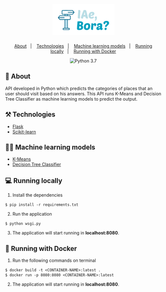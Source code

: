 <h1 align='center'>
  <img width=200 height=100 src="./.github/logo.png" alt="IAe, Bora?" title="IAe, Bora?"/>
</h1>

<p align="center">
  <a href="#-:book:-about">About</a>&nbsp;&nbsp;&nbsp;|&nbsp;&nbsp;&nbsp;
  <a href="#-⚒️-technologies">Technologies</a>&nbsp;&nbsp;&nbsp;|&nbsp;&nbsp;&nbsp;
  <a href="#-:man_technologist:-machine-learning-models">Machine learning models</a>&nbsp;&nbsp;&nbsp;|&nbsp;&nbsp;&nbsp;
  <a href="#-:computer:-running-locally">Running locally</a>&nbsp;&nbsp;&nbsp;|&nbsp;&nbsp;&nbsp;
  <a href="#-:whale:-running-with-docker">Running with Docker</a>
</p>

<p align="center">
  <img src="https://img.shields.io/static/v1?label=Python&message=3.7&color=00A1BF&labelColor=000000" alt="Python 3.7" />
</p>

## :book: About

API developed in Python which predicts the categories of places that an user should visit based on his answers. This API runs K-Means and Decision Tree Classifier as machine learning models to predict the output.

## ⚒️ Technologies
- [Flask](https://flask.palletsprojects.com/en/1.1.x/)
- [Scikit-learn](https://scikit-learn.org/stable/)

## :man_technologist: Machine learning models
- [K-Means](https://scikit-learn.org/stable/modules/generated/sklearn.cluster.KMeans.html)
- [Decision Tree Classifier](https://scikit-learn.org/stable/modules/generated/sklearn.tree.DecisionTreeClassifier.html)

## :computer: Running locally
1. Install the dependencies
```
$ pip install -r requirements.txt
```
2. Run the application
```
$ python wsgi.py
```
3. The application will start running in **localhost:8080**.

## :whale: Running with Docker
1. Run the following commands on terminal
```
$ docker build -t <CONTAINER-NAME>:latest .
$ docker run -p 8080:8080 <CONTAINER-NAME>:latest
```
2. The application will start running in **localhost:8080**.
